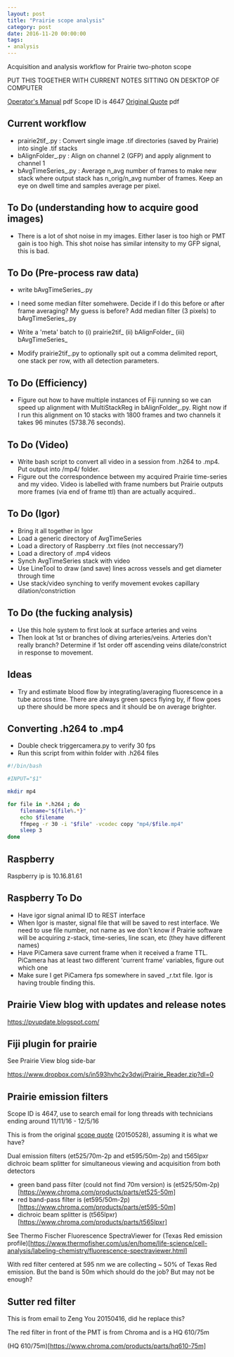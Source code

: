 ```yaml
---
layout: post
title: "Prairie scope analysis"
category: post
date: 2016-11-20 00:00:00
tags:
- analysis
---
```


Acquisition and analysis workflow for Prairie two-photon scope

PUT THIS TOGETHER WITH CURRENT NOTES SITTING ON DESKTOP OF COMPUTER

[Operator's Manual][Ultima-Operators-Manual-Rev-B] pdf
Scope ID is 4647
[Original Quote][1] pdf

## Current workflow

 - prairie2tif_.py : Convert single image .tif directories (saved by Prairie) into single .tif stacks
 - bAlignFolder_.py : Align on channel 2 (GFP) and apply alignment to channel 1
 - bAvgTimeSeries_.py : Average n_avg number of frames to make new stack where output stack has n_orig/n_avg number of frames. Keep an eye on dwell time and samples average per pixel.
 
## To Do (understanding how to acquire good images)

  - There is a lot of shot noise in my images. Either laser is too high or PMT gain is too high. This shot noise has similar intensity to my GFP signal, this is bad.
  
## To Do (Pre-process raw data)
 
  - write bAvgTimeSeries_.py
  - I need some median filter somehwere. Decide if I do this before or after frame averaging? My guess is before? Add median filter (3 pixels) to bAvgTimeSeries_.py
  
  - Write a 'meta' batch to (i) prairie2tif_ (ii) bAlignFolder_ (iii) bAvgTimeSeries_

  - Modify prairie2tif_.py to optionally spit out a comma delimited report, one stack per row, with all detection parameters.
 
## To Do (Efficiency)

  - Figure out how to have multiple instances of Fiji running so we can speed up alignment with MultiStackReg in bAlignFolder_.py. Right now if I run this alignment on 10 stacks with 1800 frames and two channels it takes 96 minutes (5738.76 seconds).
    
## To Do (Video)

  - Write bash script to convert all video in a session from .h264 to .mp4. Put output into /mp4/ folder.
  - Figure out the correspondence between my acquired Prairie time-series and my video. Video is labelled with frame numbers but Prairie outputs more frames (via end of frame ttl) than are actually acquired..
  
## To Do (Igor)

  - Bring it all together in Igor
  - Load a generic directory of AvgTimeSeries
  - Load a directory of Raspberry .txt files (not neccessary?)
  - Load a directory of .mp4 videos
  - Synch AvgTimeSeries stack with video
  - Use LineTool to draw (and save) lines across vessels and get diameter through time
  - Use stack/video synching to verify movement evokes capillary dilation/constriction
  
## To Do (the fucking analysis)

  - Use this hole system to first look at surface arteries and veins
  - Then look at 1st or branches of diving arteries/veins. Arteries don't really branch? Determine if 1st order off ascending veins dilate/constrict in response to movement.
  
## Ideas

  - Try and estimate blood flow by integrating/averaging fluorescence in a tube across time. There are always green specs flying by, if flow goes up there should be more specs and it should be on average brighter.
  
## Converting .h264 to .mp4

 - Double check triggercamera.py to verify 30 fps
 - Run this script from within folder with .h264 files
 
```bash
#!/bin/bash

#INPUT="$1"

mkdir mp4

for file in *.h264 ; do
	filename="${file%.*}"
	echo $filename
	ffmpeg -r 30 -i "$file" -vcodec copy "mp4/$file.mp4"
	sleep 3
done
```

## Raspberry

Raspberry ip is 10.16.81.61

## Raspberry To Do

  - Have igor signal animal ID to REST interface
  - When Igor is master, signal file that will be saved to rest interface. We need to use file number, not name as we don't know if Prairie software will be acquiring z-stack, time-series, line scan, etc (they have different names)
  - Have PiCamera save current frame when it received a frame TTL. PiCamera has at least two different 'current frame' variables, figure out which one
  - Make sure I get PiCamera fps somewhere in saved _r.txt file. Igor is having trouble finding this.
  
## Prairie View blog with updates and release notes

https://pvupdate.blogspot.com/

## Fiji plugin for prairie

See Prairie View blog side-bar

https://www.dropbox.com/s/in593hvhc2v3dwj/Prairie_Reader.zip?dl=0

## Prairie emission filters

Scope ID is 4647, use to search email for long threads with technicians ending around 11/11/16 - 12/5/16

This is from the original [scope quote][1] (20150528), assuming it is what we have?

Dual emission filters (et525/70m-2p and et595/50m-2p) and t565lpxr dichroic beam splitter for simultaneous viewing and acquisition from both detectors

 - green band pass filter (could not find 70m version) is (et525/50m-2p)[https://www.chroma.com/products/parts/et525-50m]
 - red band-pass filter is (et595/50m-2p)[https://www.chroma.com/products/parts/et595-50m]
 - dichroic beam splitter is (t565lpxr)[https://www.chroma.com/products/parts/t565lpxr]

See Thermo Fischer Fluorescence SpectraViewer for (Texas Red emission profile)[https://www.thermofisher.com/us/en/home/life-science/cell-analysis/labeling-chemistry/fluorescence-spectraviewer.html]

With red filter centered at 595 nm we are collecting ~ 50% of Texas Red emission. But the band is 50m which should do the job? But may not be enough?

## Sutter red filter

This is from email to Zeng You 20150416, did he replace this?

The red filter in front of the PMT is from Chroma and is a HQ 610/75m

(HQ 610/75m)[https://www.chroma.com/products/parts/hq610-75m]

[1]: /images/JHU-15-051120E.pdf
[Ultima-Operators-Manual-Rev-B]: /images/Ultima-Operators-Manual-Rev-B.pdf
